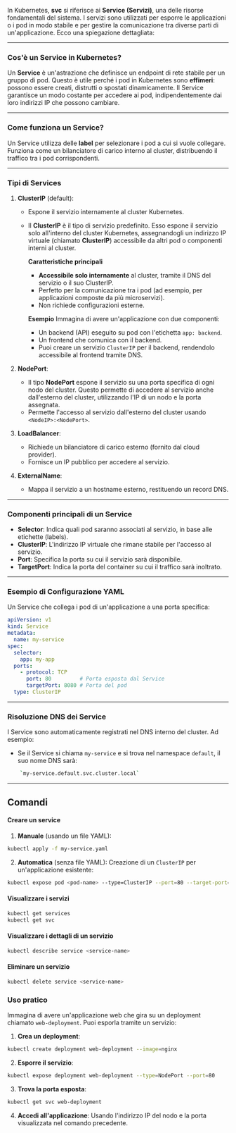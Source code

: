 In Kubernetes, **svc** si riferisce ai **Service (Servizi)**, una delle risorse fondamentali del sistema. I servizi sono utilizzati per esporre le applicazioni o i pod in modo stabile e per gestire la comunicazione tra diverse parti di un'applicazione. Ecco una spiegazione dettagliata:



***
### **Cos'è un Service in Kubernetes?**

Un **Service** è un'astrazione che definisce un endpoint di rete stabile per un gruppo di pod. Questo è utile perché i pod in Kubernetes sono **effimeri**: possono essere creati, distrutti o spostati dinamicamente. Il Service garantisce un modo costante per accedere ai pod, indipendentemente dai loro indirizzi IP che possono cambiare.




---

### **Come funziona un Service?**

Un Service utilizza delle **label** per selezionare i pod a cui si vuole collegare. Funziona come un bilanciatore di carico interno al cluster, distribuendo il traffico tra i pod corrispondenti.




***
### **Tipi di Services**

1. **ClusterIP** (default):
    - Espone il servizio internamente al cluster Kubernetes.
    - Il **ClusterIP** è il tipo di servizio predefinito. Esso espone il servizio solo all'interno del cluster Kubernetes, assegnandogli un indirizzo IP virtuale (chiamato **ClusterIP**) accessibile da altri pod o componenti interni al cluster.
      
      **Caratteristiche principali**
      - **Accessibile solo internamente** al cluster, tramite il DNS del servizio o il suo ClusterIP.
      - Perfetto per la comunicazione tra i pod (ad esempio, per applicazioni composte da più microservizi).
      - Non richiede configurazioni esterne.
      
      
      **Esempio**
      Immagina di avere un'applicazione con due componenti:
      - Un backend (API) eseguito su pod con l'etichetta `app: backend`.
      - Un frontend che comunica con il backend.
      - Puoi creare un servizio `ClusterIP` per il backend, rendendolo accessibile al frontend tramite DNS.
	
1. **NodePort**:
    - Il tipo **NodePort** espone il servizio su una porta specifica di ogni nodo del cluster. Questo permette di accedere al servizio anche dall'esterno del cluster, utilizzando l'IP di un nodo e la porta assegnata.
    - Permette l'accesso al servizio dall'esterno del cluster usando `<NodeIP>:<NodePort>`.
      
3. **LoadBalancer**:
    - Richiede un bilanciatore di carico esterno (fornito dal cloud provider).
    - Fornisce un IP pubblico per accedere al servizio.
      
4. **ExternalName**:
    - Mappa il servizio a un hostname esterno, restituendo un record DNS.




***
### **Componenti principali di un Service**

- **Selector**: Indica quali pod saranno associati al servizio, in base alle etichette (labels).
- **ClusterIP**: L'indirizzo IP virtuale che rimane stabile per l'accesso al servizio.
- **Port**: Specifica la porta su cui il servizio sarà disponibile.
- **TargetPort**: Indica la porta del container su cui il traffico sarà inoltrato.




***
### **Esempio di Configurazione YAML**

Un Service che collega i pod di un'applicazione a una porta specifica:

```yml
apiVersion: v1
kind: Service
metadata:
  name: my-service
spec:
  selector:
    app: my-app
  ports:
    - protocol: TCP
      port: 80         # Porta esposta dal Service
      targetPort: 8080 # Porta del pod
  type: ClusterIP
```




***
### **Risoluzione DNS dei Service**

I Service sono automaticamente registrati nel DNS interno del cluster. Ad esempio:

- Se il Service si chiama `my-service` e si trova nel namespace `default`, il suo nome DNS sarà:
  
```bash
    `my-service.default.svc.cluster.local`
```






***
## Comandi
#### Creare un service
1. **Manuale** (usando un file YAML):
```bash
kubectl apply -f my-service.yaml
```

2. **Automatica** (senza file YAML): Creazione di un `ClusterIP` per un'applicazione esistente:
```bash
kubectl expose pod <pod-name> --type=ClusterIP --port=80 --target-port=8080
```



#### Visualizzare i servizi
```bash
kubectl get services
kubectl get svc
```


#### Visualizzare i dettagli di un servizio
```bash
kubectl describe service <service-name>
```


#### Eliminare un servizio
```bash
kubectl delete service <service-name>
```



### Uso pratico
Immagina di avere un'applicazione web che gira su un deployment chiamato `web-deployment`. Puoi esporla tramite un servizio:

1. **Crea un deployment**:
```bash
kubectl create deployment web-deployment --image=nginx
```

2. **Esporre il servizio**:
```bash
kubectl expose deployment web-deployment --type=NodePort --port=80
```

3. **Trova la porta esposta**:
```bash
kubectl get svc web-deployment
```

4. **Accedi all'applicazione**: Usando l'indirizzo IP del nodo e la porta visualizzata nel comando precedente.